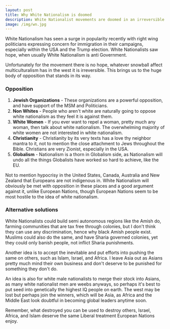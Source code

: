 ```yaml
---
layout: post
title: Why White Nationalism is doomed
description: White Nationalist movements are doomed in an irreversible west of multiculturalism
image: /img/wn.jpg
---
```


White Nationalism has seen a surge in popularity recently with right wing politicians expressing concern for immigration in their campaigns, especially within the USA and the Trump election. White Nationalists saw hope, when usually White Nationalism is anti Government.

Unfortunately for the movement there is no hope, whatever snowball affect multiculturalism has in the west it is irreversible. This brings us to the huge body of opposition that stands in its way.

### Opposition

1. **Jewish Organizations** - These organizations are a powerful opposition, and have support of the MSM and Politicians.
2. **Non Whites** - People who aren't white are naturally going to oppose white nationalism as they feel it is against them.
3. **White Women** - If you ever want to repel a woman, pretty much any woman, then talk about white nationalism. The overwhelming majority of white women are not interested in white nationalism.
4. **Christianity** - Christianity by its very texts has a love thy neighbor mantra to it, not to mention the close attachment to Jews throughout the Bible. Christians are very Zionist, especially in the USA.
5. **Globalism** - Nationalism is a thorn in Globalism side, as Nationalism will undo all the things Globalists have worked so hard to achieve, like the EU.

Not to mention hypocrisy in the United States, Canada, Australia and New Zealand that Europeans are not indigenous in. White Nationalism will obviously be met with opposition in these places and a good argument against it, unlike European Nations, though European Nations seem to be most hostile to the idea of white nationalism.

### Alternative solutions

White Nationalists could build semi autonomous regions like the Amish do, farming communities that are tax free through colonies, but I don't think they can use any discrimination, hence why black Amish people exist. Muslims could also do the same, and have Sharia governed colonies, yet they could only banish people, not inflict Sharia punishments.

Another idea is to accept the inevitable and put efforts into pushing the same on others, such as Islam, Israel, and Africa. I leave Asia out as Asians pretty much mind their own business and don't deserve to be punished for something they don't do.

An idea is also for white male nationalists to merge their stock into Asians, as many white nationalist men are weebs anyways, so perhaps it's best to put seed into genetically the highest IQ people on earth. The west may be lost but perhaps join the winners, which will be Asia, as Africa and the Middle East look doubtful in becoming global leaders anytime soon.

Remember, what destroyed you can be used to destroy others, Israel, Africa, and Islam deserve the same Liberal treatment European Nations enjoy. 
